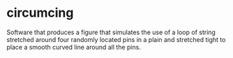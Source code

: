 # circumcing
Software that produces a figure that simulates the use of a loop of string stretched around four randomly located pins in a plain and stretched tight to place a smooth curved line around all the pins.
